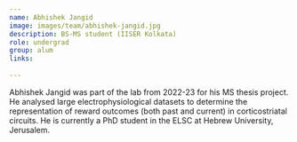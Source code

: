 ```yaml
---
name: Abhishek Jangid
image: images/team/abhishek-jangid.jpg
description: BS-MS student (IISER Kolkata)
role: undergrad
group: alum
links:
  
---
```


Abhishek Jangid was part of the lab from 2022-23 for his MS thesis project. He analysed large electrophysiological datasets to determine the representation of reward outcomes (both past and current) in corticostriatal circuits. He is currently a PhD student in the ELSC at Hebrew University, Jerusalem.
